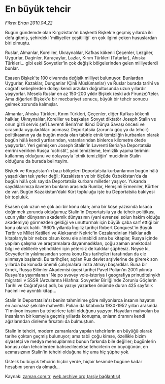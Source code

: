 # En büyük tehcir

*Fikret Ertan 2010.04.22*

<tr><td class="metin" colspan="2" style="padding-top: 20px; padding-left: 5px; ">Bugün gündemde olan Kırgızistan'ın başkenti Bişkek'e geçmiş yıllarda iki defa gitmiş, şehirdeki 'milliyetler çeşitliliği' en çok ilgimi çeken hususlardan biri olmuştu.</td></tr><tr><td class="metin" colspan="2" style="padding-top: 20px; padding-left: 5px; "><p>Ruslar, Almanlar, Koreliler, Ukraynalılar, Kafkas kökenli Çeçenler, Lezgiler, Uygurlar, Daginler, Karaçaylar, Lazlar, Kırım Türkleri (Tatarlar), Ahıska Türkleri... gibi eski Sovyetler'in çok değişik bölgelerinden gelen milliyetlerdi bunlar.
<p>Esasen Bişkek'te 100 civarında değişik milliyet bulunuyor. Bunlardan Uygurlar, Kazaklar, Dunganlar (Çinli Müslümanlar) ve Ruslar burada tarihî ve coğrafi sebeplerden dolayı kendi arzuları doğrultusunda uzun yıllardır yaşıyorlar. Mesela Ruslar en az 150-200 yıldır Bişkek (eski adı Firunze)'teler. Ama diğerleri Bişkek'e bir mecburiyet sonucu, büyük bir tehcir sonucu gelmek zorunda kalmışlar.
<p>Almanlar, Ahıska Türkleri, Kırım Türkleri, Çeçenler, diğer Kafkas kökenli halklar, Ukraynalılar, Koreliler ve başkaları Sovyet diktatör Joseph Stalin ve onun gizli servis şefi Lavrenti Beria'nın İkinci Dünya Savaşı öncesi ve sırasında uyguladıkları acımasız Deportatsiia (zorunlu göç ya da tehcir) politikasının ya da bugün moda olan tabirle etnik temizliğin kurbanları olarak bugün hâlâ kendi yurtlarından, vatanlarından binlerce kilometre ötede yaşıyorlar. Yeri gelmişken Joseph Stalin'in Lavrenti Beria'ya Deportatsiia emrini verirken Rusça 'ochistit', yani temizleme, temizlik yapma terimini kullanmış olduğunu ve dolayısıyla 'etnik temizliğin' mucidinin Stalin olduğunu da burada belirteyim.
<p>Bişkek ve Kırgızistan'ın bazı bölgeleri Deportatsiia kurbanlarının bugün hâlâ yaşadıkları tek yerler değil; Kazakistan ve bir ölçüde Özbekistan'da da bugün hâlâ çok sayıda Deportatsiia kurbanı milletler yaşıyor. Yukarıda saydıklarımıza ilaveten bunların arasında Rumlar, Hemşinli Ermeniler, Kürtler de var. Bugün Kazakistan'daki Kürt topluluğu işte bu Deportatsiia bakiyesi bir topluluk.
<p>Esasen çok uzun ve çok acı bir konu olan; ama bir köşe yazısında kısaca değinmek zorunda olduğumuz Stalin'in Deportatsiia ya da tehcir politikası, uzun yıllar dünyanın akademik dünyasının (yani evrensel solun hakim olduğu akademiya) görmezden geldiği ve unutturmak için büyük çaba sarf ettiği bir konu olarak kaldı. 1960'lı yıllarda İngiliz tarihçi Robert Conquest'in Büyük Terör ve Millet Katilleri ve Aleksandr Nekric'in Cezalandırılan Halklar adlı kitaplarıyla bir nebze olsun konu ele alınabildi ama bu kitaplar, Rusya içinde yapılan çalışma ve araştırmalara dayanmadıkları, çoğu zaman anektodal bilgi ve delillerle yetindikleri için yetersiz de kaldılar şüphesiz. Neyse ki, Sovyetler'in yıkılmasından sonra konu Rus tarihçileri tarafından da ele alınmaya başlandı. Bu tarihçiler, açılan Rus devlet arşivlerine de girerek son yıllarda bu konuda önemli çalışmalara imza atmayı başardılar. Buna bir örnek, Rusya Bilimler Akademisi üyesi tarihçi Pavel Polian'ın 2001 yılında Rusya'da yayımlanan 'Ne po svovey vole-istoriya i geografiya prinuditelnykh migratsii v SSSR (Arzularına Hilafına: Sovyetler Birliği'nde Zorunlu Göçlerin Tarihi ve Coğrafyası) adlı, bu yazıyı yazarken önümde duran 425 sayfalık hacimli ve ayrıntılı kitap...
<p>Stalin'in Deportatsiia'sı benim tahminime göre milyonlarca insanın hayatını en acımasız şekilde mahvetti. Polian da kitabında 1930-1952 yılları arasında 11 milyon insanın bu tehcirlere tabii olduğunu yazıyor. Hayatları mahvolan bu insanların bir kısmıyla geçmiş yıllarda konuşma, onların dramını kendi ağızlarından dinleme fırsatını da bulmuştum.
<p>Stalin'in tehciri, modern zamanlarda yapılan tehcirlerin en büyüğü olarak tarihe çoktan geçmiş bulunuyor; ama tabii çoğu kimse, özellikle bizim siyasetçi ve medya mensuplarımız bunun farkında bile değiller; bugünlerin konusu olan tehcirlerden bahsedilecekse tehcirlerin en büyüğünün, en acımasızının Stalin'in tehciri olduğuna hiç ama hiç şüphe yok.
<p>Üstelik bu büyük tehcirin hiçbir yerde, hiçbir kesimde bugüne kadar hesabını soran da olmadı... <br/></p></p></p></p></p></p></p></p></td></tr>

Kaynak: [zaman.com.tr](http://zaman.com.tr/yazar.do?yazino=975859), [web.archive.org (arşiv bağlantısı)](http://web.archive.org/web/20100511011817/http://www.zaman.com.tr:80/yazar.do?yazino=975859)
